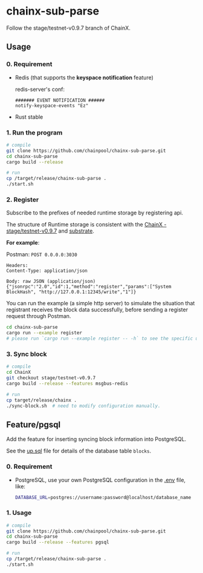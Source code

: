 # chainx-sub-parse

Follow the stage/testnet-v0.9.7 branch of ChainX.

## Usage

### 0. Requirement

- Redis (that supports the **keyspace notification** feature)

    redis-server's conf:

    ```
    ####### EVENT NOTIFICATION ######
    notify-keyspace-events "Ez"
    ```

- Rust stable

### 1. Run the program

```bash
# compile
git clone https://github.com/chainpool/chainx-sub-parse.git
cd chainx-sub-parse
cargo build --release

# run
cp /target/release/chainx-sub-parse .
./start.sh
```

### 2. Register

Subscribe to the prefixes of needed runtime storage by registering api.

The structure of Runtime storage is consistent with the [ChainX - stage/testnet-v0.9.7](https://github.com/chainpool/ChainX/tree/stage/testnet-v0.9.7) and [substrate](https://github.com/chainpool/substrate).

**For example**:

Postman: `POST 0.0.0.0:3030`

```
Headers:
Content-Type: application/json

Body: raw JSON (application/json)
{"jsonrpc":"2.0","id":1,"method":"register","params":["System BlockHash", "http://127.0.0.1:12345/write","1"]}
```

You can run the example (a simple http server) to simulate the situation 
that registrant receives the block data successfully, 
before sending a register request through Postman.

```bash
cd chainx-sub-parse
cargo run --example register
# please run `cargo run --example register -- -h` to see the specific usage.
```

### 3. Sync block

```bash
# compile
cd ChainX
git checkout stage/testnet-v0.9.7
cargo build --release --features msgbus-redis

# run
cp target/release/chainx .
./sync-block.sh  # need to modify configuration manually.
```

## Feature/pgsql

Add the feature for inserting syncing block information into PostgreSQL.
 
See the [up.sql](migrations/2019-02-12-082211_create_blocks/up.sql) file for details of the database table `blocks`.

### 0. Requirement

- PostgreSQL, use your own PostgreSQL configuration in the [.env](./.env) file, like:
    ```bash
    DATABASE_URL=postgres://username:password@localhost/database_name
    ```

### 1. Usage

```bash
# compile
git clone https://github.com/chainpool/chainx-sub-parse.git
cd chainx-sub-parse
cargo build --release --features pgsql

# run
cp /target/release/chainx-sub-parse .
./start.sh
```
